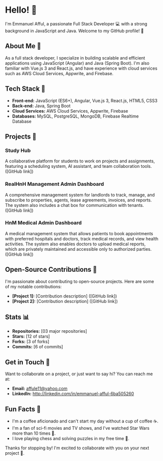 # Hello! 👋

I'm Emmanuel Afful, a passionate Full Stack Developer 💻 with a strong background in JavaScript and Java. Welcome to my GitHub profile! 🎉

## About Me 🤔

As a full stack developer, I specialize in building scalable and efficient applications using JavaScript (Angular) and Java (Spring Boot). I'm also familiar with Vue.js 3 and React.js, and have experience with cloud services such as AWS Cloud Services, Appwrite, and Firebase.

## Tech Stack 🎯

* **Front-end:** JavaScript (ES6+), Angular, Vue.js 3, React.js, HTML5, CSS3
* **Back-end:** Java, Spring Boot
* **Cloud Services:** AWS Cloud Services, Appwrite, Firebase
* **Databases:** MySQL, PostgreSQL, MongoDB, Firebase Realtime Database

## Projects 🚀

### Study Hub

A collaborative platform for students to work on projects and assignments, featuring a scheduling system, AI assistant, and team collaboration tools. ([GitHub link])

### RealHnH Management Admin Dashboard

A comprehensive management system for landlords to track, manage, and subscribe to properties, agents, lease agreements, invoices, and reports. The system also includes a chat box for communication with tenants. ([GitHub link])

### HnM Medical Admin Dashboard

A medical management system that allows patients to book appointments with preferred hospitals and doctors, track medical records, and view health activities. The system also enables doctors to upload medical reports, which are privately maintained and accessible only to authorized parties. ([GitHub link])

## Open-Source Contributions 🌟

I'm passionate about contributing to open-source projects. Here are some of my notable contributions:

* **[Project 1]:** [Contribution description] ([GitHub link])
* **[Project 2]:** [Contribution description] ([GitHub link])

## Stats 📊

* **Repositories:** [03 major repositories]
* **Stars:** [12 of stars]
* **Forks:** [3 of forks]
* **Commits:** [6 of commits]

## Get in Touch 📲

Want to collaborate on a project, or just want to say hi? You can reach me at:

* **Email:** affule11@yahoo.com
* **LinkedIn:** http://linkedin.com/in/emmanuel-afful-6ba505260

## Fun Facts 🎉

* I'm a coffee aficionado and can't start my day without a cup of coffee ☕️.
* I'm a fan of sci-fi movies and TV shows, and I've watched Star Wars more than 10 times 🚀.
* I love playing chess and solving puzzles in my free time 🧩.

Thanks for stopping by! I'm excited to collaborate with you on your next project 🤝.